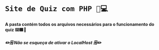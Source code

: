 # **`Site de Quiz com PHP 🐘💻`**

#### A pasta contém todos os arquivos necessários para o funcionamento do quiz ⌨️🟦🐘 ####
##### ✏️🗒️ Não se esqueça de ativar o LocalHost 🗒️✏️ #####
